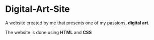 # Digital-Art-Site
A website created by me that presents one of my passions, **digital art**.

The website is done using **HTML** and **CSS**
